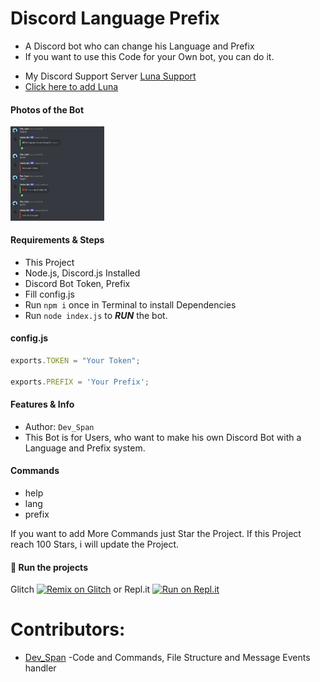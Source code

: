 # Discord Language Prefix
* A Discord bot who can change his Language and Prefix
* If you want to use this Code for your Own bot, you can do it.

- My Discord Support Server [Luna Support](https://discord.gg/deVpa7xyP3)
- [Click here to add Luna](https://discord.com/api/oauth2/authorize?client_id=723927058870304869&permissions=8&scope=bot%20applications.commands&response_type=code&redirect_uri=https%3A%2F%2Fdiscord.com%2Finvite%2FexkAV5B9ez)

#### Photos of the Bot
<img src="https://raw.githubusercontent.com/Dev-Span/Discord-Language-Prefix/main/.github/src/Example%20Code%20Photo.png" width="150px"> 

#### Requirements & Steps
* This Project
* Node.js, Discord.js Installed
* Discord Bot Token, Prefix
* Fill config.js
* Run `npm i` once in Terminal to install Dependencies
* Run `node index.js` to ***RUN*** the bot.

#### config.js 
```javascript
exports.TOKEN = "Your Token";

exports.PREFIX = 'Your Prefix';
```

#### Features & Info
* Author: `Dev_Span`
* This Bot is for Users, who want to make his own Discord Bot with a Language and Prefix system.

#### Commands
* help
* lang
* prefix

If you want to add More Commands just Star the Project.
If this Project reach 100 Stars, i will update the Project. 

#### 💨 Run the projects

Glitch [![Remix on Glitch](https://cdn.glitch.com/2703baf2-b643-4da7-ab91-7ee2a2d00b5b%2Fremix-button.svg)](https://glitch.com/edit/#!/import/Dev-Span/Discord-Language-Prefix)
or
Repl.it [![Run on Repl.it](https://repl.it/badge/github/SudhanPlayz/Discord-MusicBot)](https://repl.it/github/Dev-Span/Discord-Language-Prefix)

# Contributors:
 * [Dev_Span](https://github.com/Dev-Span) -Code and Commands, File Structure and Message Events handler
